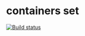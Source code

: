 # containers set

[![Build status](https://ci.appveyor.com/api/projects/status/ssxo2d44p61ktdpf?svg=true)](https://ci.appveyor.com/project/Volivanmail/dz-ajs-8-1-set)
